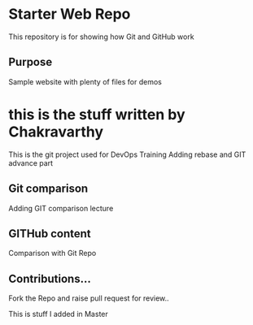 # Starter Web Repo

This repository is for showing how Git and GitHub work

## Purpose

Sample website with plenty of files for demos

# this is the stuff written by Chakravarthy
This is the git project used for DevOps Training
Adding rebase and GIT advance part

## Git comparison
Adding GIT comparison lecture

## GITHub content
Comparison with Git Repo

## Contributions...
Fork the Repo and raise pull request for review..

This is stuff I added in Master